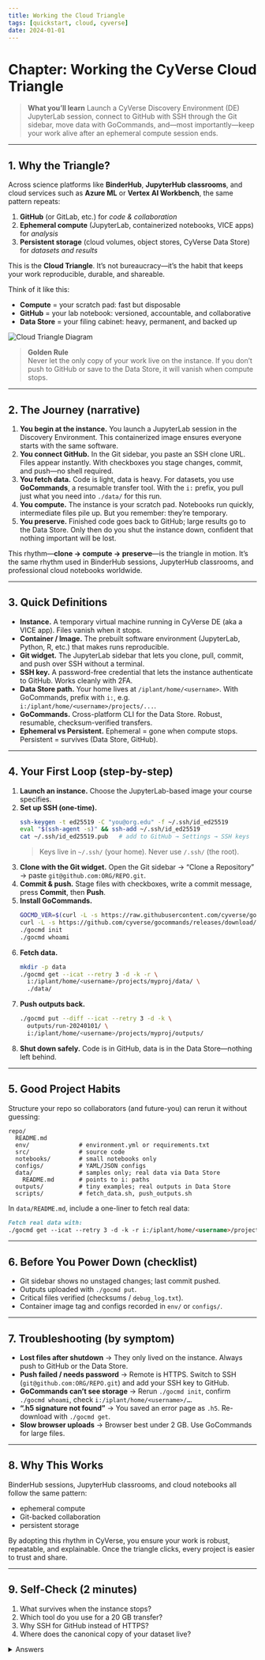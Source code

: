 ```yaml
---
title: Working the Cloud Triangle
tags: [quickstart, cloud, cyverse]
date: 2024-01-01
---
```


# Chapter: Working the CyVerse Cloud Triangle

> **What you’ll learn**
> Launch a CyVerse Discovery Environment (DE) JupyterLab session, connect to GitHub with SSH through the Git sidebar, move data with GoCommands, and—most importantly—keep your work alive after an ephemeral compute session ends.

---

## 1. Why the Triangle?

Across science platforms like **BinderHub**, **JupyterHub classrooms**, and cloud services such as **Azure ML** or **Vertex AI Workbench**, the same pattern repeats:

1. **GitHub** (or GitLab, etc.) for *code & collaboration*  
2. **Ephemeral compute** (JupyterLab, containerized notebooks, VICE apps) for *analysis*  
3. **Persistent storage** (cloud volumes, object stores, CyVerse Data Store) for *datasets and results*

This is the **Cloud Triangle**. It’s not bureaucracy—it’s the habit that keeps your work reproducible, durable, and shareable.

Think of it like this:

- **Compute** = your scratch pad: fast but disposable  
- **GitHub** = your lab notebook: versioned, accountable, and collaborative  
- **Data Store** = your filing cabinet: heavy, permanent, and backed up

![Cloud Triangle Diagram](cloud_triangle_diagram.png)

> **Golden Rule**  
> Never let the only copy of your work live on the instance. If you don’t push to GitHub or save to the Data Store, it will vanish when compute stops.

---

## 2. The Journey (narrative)

1. **You begin at the instance.** You launch a JupyterLab session in the Discovery Environment. This containerized image ensures everyone starts with the same software.  
2. **You connect GitHub.** In the Git sidebar, you paste an SSH clone URL. Files appear instantly. With checkboxes you stage changes, commit, and push—no shell required.  
3. **You fetch data.** Code is light, data is heavy. For datasets, you use **GoCommands**, a resumable transfer tool. With the `i:` prefix, you pull just what you need into `./data/` for this run.  
4. **You compute.** The instance is your scratch pad. Notebooks run quickly, intermediate files pile up. But you remember: they’re temporary.  
5. **You preserve.** Finished code goes back to GitHub; large results go to the Data Store. Only then do you shut the instance down, confident that nothing important will be lost.  

This rhythm—**clone → compute → preserve**—is the triangle in motion. It’s the same rhythm used in BinderHub sessions, JupyterHub classrooms, and professional cloud notebooks worldwide.

---

## 3. Quick Definitions

- **Instance.** A temporary virtual machine running in CyVerse DE (aka a VICE app). Files vanish when it stops.
- **Container / Image.** The prebuilt software environment (JupyterLab, Python, R, etc.) that makes runs reproducible.
- **Git widget.** The JupyterLab sidebar that lets you clone, pull, commit, and push over SSH without a terminal.
- **SSH key.** A password-free credential that lets the instance authenticate to GitHub. Works cleanly with 2FA.
- **Data Store path.** Your home lives at `/iplant/home/<username>`. With GoCommands, prefix with `i:`, e.g. `i:/iplant/home/<username>/projects/...`.
- **GoCommands.** Cross-platform CLI for the Data Store. Robust, resumable, checksum-verified transfers.
- **Ephemeral vs Persistent.** Ephemeral = gone when compute stops. Persistent = survives (Data Store, GitHub).

---

## 4. Your First Loop (step-by-step)

1. **Launch an instance.** Choose the JupyterLab-based image your course specifies.  
2. **Set up SSH (one-time).**  
   ```bash
   ssh-keygen -t ed25519 -C "you@org.edu" -f ~/.ssh/id_ed25519
   eval "$(ssh-agent -s)" && ssh-add ~/.ssh/id_ed25519
   cat ~/.ssh/id_ed25519.pub   # add to GitHub → Settings → SSH keys
   ```
   > Keys live in `~/.ssh/` (your home). Never use `/.ssh/` (the root).
3. **Clone with the Git widget.** Open the Git sidebar → “Clone a Repository” → paste `git@github.com:ORG/REPO.git`.  
4. **Commit & push.** Stage files with checkboxes, write a commit message, press **Commit**, then **Push**.  
5. **Install GoCommands.**  
   ```bash
   GOCMD_VER=$(curl -L -s https://raw.githubusercontent.com/cyverse/gocommands/main/VERSION.txt); \
   curl -L -s https://github.com/cyverse/gocommands/releases/download/${GOCMD_VER}/gocmd-${GOCMD_VER}-linux-amd64.tar.gz | tar zxvf -
   ./gocmd init
   ./gocmd whoami
   ```
6. **Fetch data.**  
   ```bash
   mkdir -p data
   ./gocmd get --icat --retry 3 -d -k -r \
     i:/iplant/home/<username>/projects/myproj/data/ \
     ./data/
   ```
7. **Push outputs back.**  
   ```bash
   ./gocmd put --diff --icat --retry 3 -d -k \
     outputs/run-20240101/ \
     i:/iplant/home/<username>/projects/myproj/outputs/
   ```
8. **Shut down safely.** Code is in GitHub, data is in the Data Store—nothing left behind.

---

## 5. Good Project Habits

Structure your repo so collaborators (and future-you) can rerun it without guessing:

```
repo/
  README.md
  env/              # environment.yml or requirements.txt
  src/              # source code
  notebooks/        # small notebooks only
  configs/          # YAML/JSON configs
  data/             # samples only; real data via Data Store
    README.md       # points to i: paths
  outputs/          # tiny examples; real outputs in Data Store
  scripts/          # fetch_data.sh, push_outputs.sh
```

In `data/README.md`, include a one-liner to fetch real data:

```md
Fetch real data with:
./gocmd get --icat --retry 3 -d -k -r i:/iplant/home/<username>/projects/myproj/data/ ./data/
```

---

## 6. Before You Power Down (checklist)

- Git sidebar shows no unstaged changes; last commit pushed.  
- Outputs uploaded with `./gocmd put`.  
- Critical files verified (checksums / `debug_log.txt`).  
- Container image tag and configs recorded in `env/` or `configs/`.

---

## 7. Troubleshooting (by symptom)

- **Lost files after shutdown** → They only lived on the instance. Always push to GitHub or the Data Store.  
- **Push failed / needs password** → Remote is HTTPS. Switch to SSH (`git@github.com:ORG/REPO.git`) and add your SSH key to GitHub.  
- **GoCommands can’t see storage** → Rerun `./gocmd init`, confirm `./gocmd whoami`, check `i:/iplant/home/<username>/…`.  
- **“.h5 signature not found”** → You saved an error page as `.h5`. Re-download with `./gocmd get`.  
- **Slow browser uploads** → Browser best under 2 GB. Use GoCommands for large files.

---

## 8. Why This Works

BinderHub sessions, JupyterHub classrooms, and cloud notebooks all follow the same pattern:

- ephemeral compute  
- Git-backed collaboration  
- persistent storage

By adopting this rhythm in CyVerse, you ensure your work is robust, repeatable, and explainable. Once the triangle clicks, every project is easier to trust and share.

---

## 9. Self-Check (2 minutes)

1. What survives when the instance stops?  
2. Which tool do you use for a 20 GB transfer?  
3. Why SSH for GitHub instead of HTTPS?  
4. Where does the canonical copy of your dataset live?

<details>
<summary>Answers</summary>

1. Only what you pushed to GitHub or saved in the Data Store.  
2. GoCommands (resumable, checksum-verified, `i:` paths).  
3. SSH avoids passwords, works with 2FA, integrates with the Git widget.  
4. In the Data Store, not on the instance.

</details>

